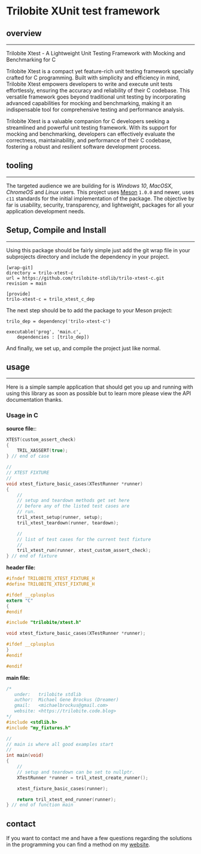 # Trilobite XUnit test framework

## overview

* * *

Trilobite Xtest - A Lightweight Unit Testing Framework with Mocking and Benchmarking for C

Trilobite Xtest is a compact yet feature-rich unit testing framework specially crafted for C programming. Built with simplicity and efficiency in mind, Trilobite Xtest empowers developers to write and execute unit tests effortlessly, ensuring the accuracy and reliability of their C codebase. This versatile framework goes beyond traditional unit testing by incorporating advanced capabilities for mocking and benchmarking, making it an indispensable tool for comprehensive testing and performance analysis.

Trilobite Xtest is a valuable companion for C developers seeking a streamlined and powerful unit testing framework. With its support for mocking and benchmarking, developers can effectively evaluate the correctness, maintainability, and performance of their C codebase, fostering a robust and resilient software development process.

## tooling

* * *

The targeted audience we are building for is *Windows 10*, *MacOSX*, *ChromeOS*
and *Linux* users. This project uses [Meson](https://mesonbuild.com/) `1.0.0`
and newer, uses `c11` standards for the initial implementation of the package. The
objective by far is usability, security, transparency, and lightweight, packages
for all your application development needs.

## Setup, Compile and Install

* * *

Using this package should be fairly simple just add the git wrap file
in your subprojects directory and include the dependency in your project.

```console
[wrap-git]
directory = trilo-xtest-c
url = https://github.com/trilobite-stdlib/trilo-xtest-c.git
revision = main

[provide]
trilo-xtest-c = trilo_xtest_c_dep
```

The next step should be to add the package to your Meson project:

```meson
trilo_dep = dependency('trilo-xtest-c')

executable('prog', 'main.c',
    dependencies : [trilo_dep])

```

And finally, we set up, and compile the project just like normal.

## usage

* * *

Here is a simple sample application that should get you up and
running with using this library as soon as possible but to learn
more please view the API documentation thanks.

### Usage in C

**source file:**:

```c
XTEST(custom_assert_check)
{
    TRIL_XASSERT(true);
} // end of case

//
// XTEST FIXTURE
//
void xtest_fixture_basic_cases(XTestRunner *runner)
{
    //
    // setup and teardown methods get set here
    // before any of the listed test cases are
    // run.
    tril_xtest_setup(runner, setup);
    tril_xtest_teardown(runner, teardown);

    //
    // list of test cases for the current test fixture
    //
    tril_xtest_run(runner, xtest_custom_assert_check);
} // end of fixture
```

**header file:**

```c
#ifndef TRILOBITE_XTEST_FIXTURE_H
#define TRILOBITE_XTEST_FIXTURE_H

#ifdef __cplusplus
extern "C"
{
#endif

#include "trilobite/xtest.h"

void xtest_fixture_basic_cases(XTestRunner *runner);

#ifdef __cplusplus
}
#endif

#endif
```

**main file:**

```c
/*
   under:   trilobite stdlib
   author:  Michael Gene Brockus (Dreamer)
   gmail:   <michaelbrockus@gmail.com>
   website: <https://trilobite.code.blog>
*/
#include <stdlib.h>
#include "my_fixtures.h"

//
// main is where all good examples start
//
int main(void)
{
    //
    // setup and teardown can be set to nullptr.
    XTestRunner *runner = tril_xtest_create_runner();

    xtest_fixture_basic_cases(runner);

    return tril_xtest_end_runner(runner);
} // end of function main

```

## contact

If you want to contact me and have a few questions
regarding the solutions in the programming you can
find a method on my [website](https://trilobite.code.blog/contact/).
